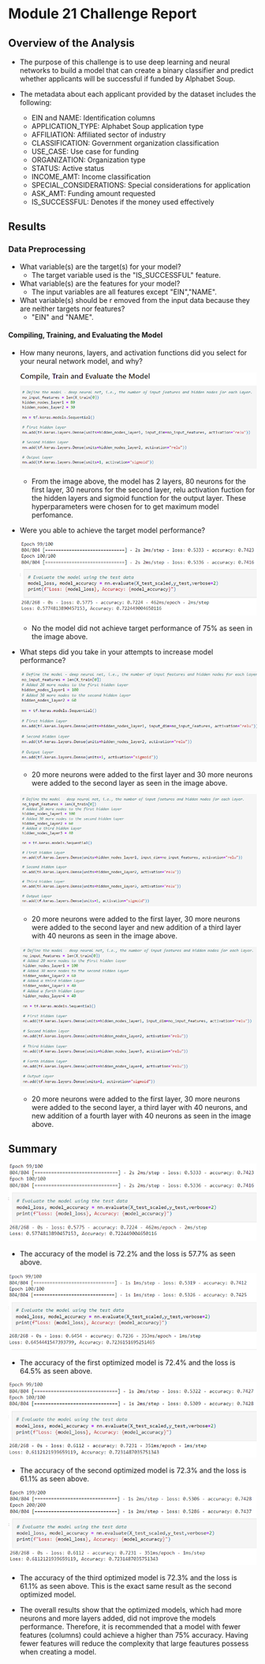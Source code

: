 # Module 21 Challenge Report

## Overview of the Analysis

* The purpose of this challenge is to use deep learning and neural networks to build a model that can create a binary classifier and predict whether applicants will be successful if funded by Alphabet Soup.

* The metadata about each applicant provided by the dataset includes the following:
    * EIN and NAME: Identification columns
    * APPLICATION_TYPE: Alphabet Soup application type
    * AFFILIATION: Affiliated sector of industry
    * CLASSIFICATION: Government organization classification
    * USE_CASE: Use case for funding
    * ORGANIZATION: Organization type
    * STATUS: Active status
    * INCOME_AMT: Income classification
    * SPECIAL_CONSIDERATIONS: Special considerations for application
    * ASK_AMT: Funding amount requested
    * IS_SUCCESSFUL: Denotes if the money used effectively

## Results

### Data Preprocessing
* What variable(s) are the target(s) for your model?
    * The target variable used is the "IS_SUCCESSFUL" feature.
* What variable(s) are the features for your model?
    * The input variables are all features except "EIN","NAME". 
* What variable(s) should be r
emoved from the input data because they are neither targets nor features?
    * "EIN" and "NAME".

#### Compiling, Training, and Evaluating the Model
* How many neurons, layers, and activation functions did you select for your neural network model, and why?
    
    ![Model Hyperparameters](Images/Model_HyperParameters.PNG)

    * From the image above, the model has 2 layers, 80 neurons for the first layer, 30 neurons for the second layer, relu activation fuction for the hidden layers and sigmoid function for the output layer. These hyperparameters were chosen for to get maximum model perfomance.

* Were you able to achieve the target model performance?
    
    ![Model Accuracy](Images/Model_Accuracy.PNG)

    * No the model did not achieve target performance of 75% as seen in the image above.

* What steps did you take in your attempts to increase model performance?

    ![OptimizedModel_1 Hyperparameters](Images/OptimizedModel_1_HyperParameters.PNG)

    * 20 more neurons were added to the first layer and 30 more neurons were added to the second layer as seen in the image above.

    ![OptimizedModel_2 Hyperparameters](Images/OptimizedModel_2_HyperParameters.PNG)

    * 20 more neurons were added to the first layer, 30 more neurons were added to the second layer and new addition of a third layer with 40 neurons as seen in the image above.

    ![OptimizedModel_3 Hyperparameters](Images/OptimizedModel_3_HyperParameters.PNG)

    * 20 more neurons were added to the first layer, 30 more neurons were added to the second layer, a third layer with 40 neurons, and new addition of a fourth layer with 40 neurons as seen in the image above.


## Summary

![Model Accuracy](Images/Model_Accuracy.PNG)

* The accuracy of the model is 72.2% and the loss is 57.7% as seen above.

![OptimizedModel_3 Accuracy](Images/OptimizedModel_1_Accuracy.PNG)

* The accuracy of the first optimized model is 72.4% and the loss is 64.5% as seen above.

![OptimizedModel_3 Accuracy](Images/OptimizedModel_2_Accuracy.PNG)

* The accuracy of the second optimized model is 72.3% and the loss is 61.1% as seen above.

![OptimizedModel_3 Accuracy](Images/OptimizedModel_3_Accuracy.PNG)

* The accuracy of the third optimized model is 72.3% and the loss is 61.1% as seen above. This is the exact same result as the second optimized model.

* The overall results show that the optimized models, which had more neurons and more layers added, did not improve the models performance. Therefore, it is recommended that a model with fewer features (columns) could achieve a higher than 75% accuracy. Having fewer features will reduce the complexity that large feautures possess when creating a model. 
